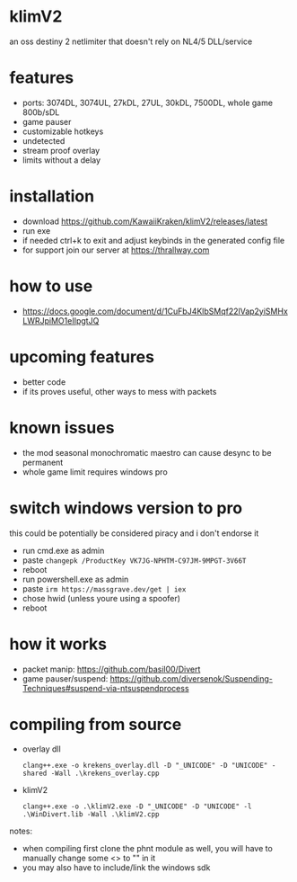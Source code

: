 # klimV2
an oss destiny 2 netlimiter that doesn't rely on NL4/5 DLL/service

# features
- ports: 3074DL, 3074UL, 27kDL, 27UL, 30kDL, 7500DL, whole game 800b/sDL
- game pauser
- customizable hotkeys
- undetected
- stream proof overlay 
- limits without a delay 
 
# installation
- download https://github.com/KawaiiKraken/klimV2/releases/latest
- run exe 
- if needed ctrl+k to exit and adjust keybinds in the generated config file
- for support join our server at https://thrallway.com

# how to use
- https://docs.google.com/document/d/1CuFbJ4KlbSMqf22lVap2yiSMHxLWRJpiMO1eIIpgtJQ
  
# upcoming features
- better code
- if its proves useful, other ways to mess with packets

# known issues
- the mod seasonal monochromatic maestro can cause desync to be permanent 
- whole game limit requires windows pro

# switch windows version to pro 
this could be potentially be considered piracy and i don't endorse it
- run cmd.exe as admin 
- paste `changepk /ProductKey VK7JG-NPHTM-C97JM-9MPGT-3V66T`
- reboot 
- run powershell.exe as admin
- paste `irm https://massgrave.dev/get | iex`
- chose hwid (unless youre using a spoofer)
- reboot

# how it works 
- packet manip: https://github.com/basil00/Divert
- game pauser/suspend: https://github.com/diversenok/Suspending-Techniques#suspend-via-ntsuspendprocess

# compiling from source
- overlay dll
  ```
  clang++.exe -o krekens_overlay.dll -D "_UNICODE" -D "UNICODE" -shared -Wall .\krekens_overlay.cpp
  ```
- klimV2
  ```
  clang++.exe -o .\klimV2.exe -D "_UNICODE" -D "UNICODE" -l .\WinDivert.lib -Wall .\klimV2.cpp
  ```
notes: 
- when compiling first clone the phnt module as well, you will have to manually change some <> to "" in it
- you may also have to include/link the windows sdk 

